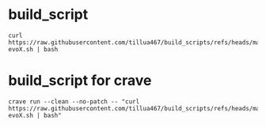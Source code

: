 # build_script
```
curl https://raw.githubusercontent.com/tillua467/build_scripts/refs/heads/main/Phoenix-evoX.sh | bash
```
# build_script for crave 
```
crave run --clean --no-patch -- "curl https://raw.githubusercontent.com/tillua467/build_scripts/refs/heads/main/Phoenix-evoX.sh | bash"
```
